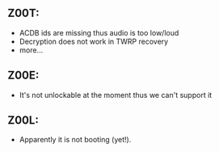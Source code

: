 Z00T:
---
* ACDB ids are missing thus audio is too low/loud
* Decryption does not work in TWRP recovery
* more...

Z00E:
---
* It's not unlockable at the moment thus we can't support it

Z00L:
---
* Apparently it is not booting (yet!).

